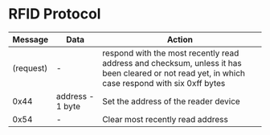 # RFID Protocol

| Message   | Data             | Action                                                                                                                                               |
|-----------|------------------|------------------------------------------------------------------------------------------------------------------------------------------------------|
| (request) | -                | respond with the most recently read address and checksum, unless it has been cleared or not read yet, in which case respond with six 0xff bytes |
| 0x44      | address - 1 byte | Set the address of the reader device                                                                                                                 |
| 0x54      | -                | Clear most recently read address                                                                                                                     |

